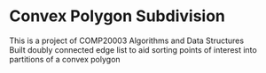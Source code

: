 # Convex Polygon Subdivision

This is a project of COMP20003 Algorithms and Data Structures <br />
Built doubly connected edge list to aid sorting points of interest into partitions of a convex polygon
